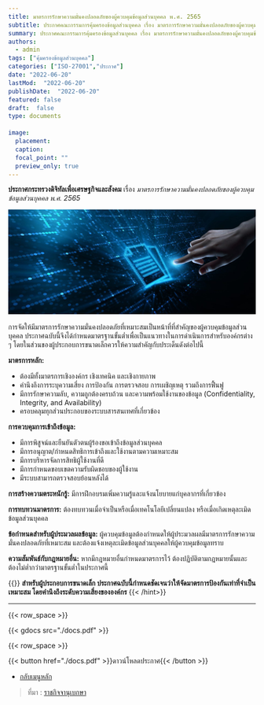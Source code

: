 ```yaml
---
title: มาตรการรักษาความมั่นคงปลอดภัยของผู้ควบคุมข้อมูลส่วนบุคคล พ.ศ. 2565
subtitle: ประกาศคณะกรรมการคุ้มครองข้อมูลส่วนบุคคล เรื่อง มาตรการรักษาความมั่นคงปลอดภัยของผู้ควบคุมข้อมูลส่วนบุคคล พ.ศ. 2565
summary: ประกาศคณะกรรมการคุ้มครองข้อมูลส่วนบุคคล เรื่อง มาตรการรักษาความมั่นคงปลอดภัยของผู้ควบคุมข้อมูลส่วนบุคคล พ.ศ. 2565
authors:
  - admin
tags: ["คุ้มครองข้อมูลส่วนบุคคล"]
categories: ["ISO-27001","ประกาศ"]
date: "2022-06-20"
lastMod:  "2022-06-20"
publishDate:  "2022-06-20"
featured: false
draft:  false
type: documents

image:
  placement:
  caption:
  focal_point: ""
  preview_only: true
---
```


**ประกาศกระทรวงดิจิทัลเพื่อเศรษฐกิจและสังคม** เรื่อง *มาตรการรักษาความมั่นคงปลอดภัยของผู้ควบคุมข้อมูลส่วนบุคคล พ.ศ. 2565*

![](img.jpg)


การจัดให้มีมาตรการรักษาความมั่นคงปลอดภัยที่เหมาะสมเป็นหน้าที่ที่สำคัญของผู้ควบคุมข้อมูลส่วนบุคคล ประกาศฉบับนี้จึงได้กำหนดมาตรฐานขั้นต่ำเพื่อเป็นแนวทางในการดำเนินการสำหรับองค์กรต่าง ๆ โดยในส่วนของผู้ประกอบการขนาดเล็กควรให้ความสำคัญกับประเด็นดังต่อไปนี้

**มาตรการหลัก:**

- ต้องมีทั้งมาตรการเชิงองค์กร เชิงเทคนิค และเชิงกายภาพ
- คำนึงถึงการระบุความเสี่ยง การป้องกัน การตรวจสอบ การเผชิญเหตุ รวมถึงการฟื้นฟู
- มีการรักษาความลับ, ความถูกต้องครบถ้วน และความพร้อมใช้งานของข้อมูล (Confidentiality, Integrity, and Availability)
- ครอบคลุมทุกส่วนประกอบของระบบสารสนเทศที่เกี่ยวข้อง

**การควบคุมการเข้าถึงข้อมูล:**

- มีการพิสูจน์และยืนยันตัวตนผู้ร้องขอเข้าถึงข้อมูลส่วนบุคคล
- มีการอนุญาต/กำหนดสิทธิการเข้าถึงและใช้งานตามความเหมาะสม
- มีการบริหารจัดการสิทธิผู้ใช้งานที่ดี
- มีการกำหนดขอบเขตความรับผิดชอบของผู้ใช้งาน
- มีระบบสามารถตรวจสอบย้อนหลังได้

**การสร้างความตระหนักรู้:** มีการฝึกอบรมเพิ่มความรู้และแจ้งนโยบายแก่บุคลากรที่เกี่ยวข้อง

**การทบทวนมาตรการ:** ต้องทบทวนเมื่อจำเป็นหรือเมื่อเทคโนโลยีเปลี่ยนแปลง หรือเมื่อเกิดเหตุละเมิดข้อมูลส่วนบุคคล

**ข้อกำหนดสำหรับผู้ประมวลผลข้อมูล:** ผู้ควบคุมข้อมูลต้องกำหนดให้ผู้ประมวลผลมีมาตรการรักษาความมั่นคงปลอดภัยที่เหมาะสม และต้องแจ้งเหตุละเมิดข้อมูลส่วนบุคคลให้ผู้ควบคุมข้อมูลทราบ

**ความสัมพันธ์กับกฎหมายอื่น:** หากมีกฎหมายอื่นกำหนดมาตรการไว้ ต้องปฏิบัติตามกฎหมายนั้นและต้องไม่ต่ำกว่ามาตรฐานขั้นต่ำในประกาศนี้

{{<hint warning>}}
**สำหรับผู้ประกอบการขนาดเล็ก ประกาศฉบับนี้กำหนดชัดเจนว่าให้จัดมาตรการป้องกันเท่าที่จำเป็นเหมาะสม โดยคำนึงถึงระดับความเสี่ยงขององค์กร**
{{< /hint>}}

-------




{{< row_space >}}

{{< gdocs src="./docs.pdf" >}}

{{< row_space >}}

 

{{< button href="./docs.pdf" >}}ดาวน์โหลดประกาศ{{< /button >}}

- [กลับเมนูหลัก](../../section/)

> ที่มา : [ราชกิจจานุเบกษา](https://www.ratchakitcha.soc.go.th/DATA/PDF/2565/E/140/T_0028.PDF)